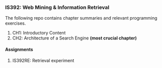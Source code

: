 <h3>IS392: Web Mining & Information Retrieval</h3>
<p>The following repo contains chapter summaries and relevant programming exercises. </p>

<ol>
<li>CH1: Introductory Content</li>
<li>CH2: Architecture of a Search Engine <strong>(most crucial chapter)</strong></li>
</ol>


<h4>Assignments</h4>
<ol>
<li>IS392RE: Retrieval experiment </li>
</ol>
